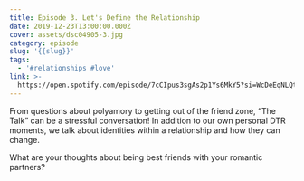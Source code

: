 ```yaml
---
title: Episode 3. Let's Define the Relationship
date: 2019-12-23T13:00:00.000Z
cover: assets/dsc04905-3.jpg
category: episode
slug: '{{slug}}'
tags:
  - '#relationships #love'
link: >-
  https://open.spotify.com/episode/7cCIpus3sgAs2p1Ys6MkY5?si=WcDeEqNLQt6JM4smTHoUEg
---
```

From questions about polyamory to getting out of the friend zone, “The Talk” can be a stressful conversation! In addition to our own personal DTR moments, we talk about identities within a relationship and how they can change.

What are your thoughts about being best friends with your romantic partners?